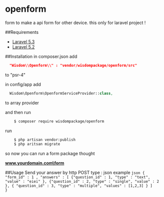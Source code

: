 # openform
form to make a api form for other device. this only for laravel project !

##Requirements
* [Laravel 5.3](https://laravel.com/docs/5.3)
* [Laravel 5.2](https://laravel.com/docs/5.2)

##Installation
  in composer.json add
  ```json
    "Wisdom\\Openform\\" : "vendor/wisdompackage/openform/src"
  ```
  to "psr-4"
  
  in config/app add
  ```php
    Wisdom\Openform\OpenformServiceProvider::class,
  ```
  to array provider
  
  
  and then run 
  ```bash
      $ composer require wisdompackage/openform
  ```
  
  run
  ```bash
      $ php artisan vendor:publish
      $ php aritsan migrate
  ```
  
  so now you can run a form package thought
  
  <b>www.yourdomain.com\form</b>
  
  ##Usage
    Send your answer by http POST
    type : json
    example
    ```json
    { "form_id" : 1 ,
        "answers" : [
            {"question_id" : 1,
              "type" : "text",
              "value" : "eiei"
            },
            {"question_id" : 2,
              "type" : "single",
              "value" : 2
            },
            {
              "question_id" : 3,
              "type" : "multiple",
              "values" : [1,2,3]
            }
        ]	
    }
    ```





